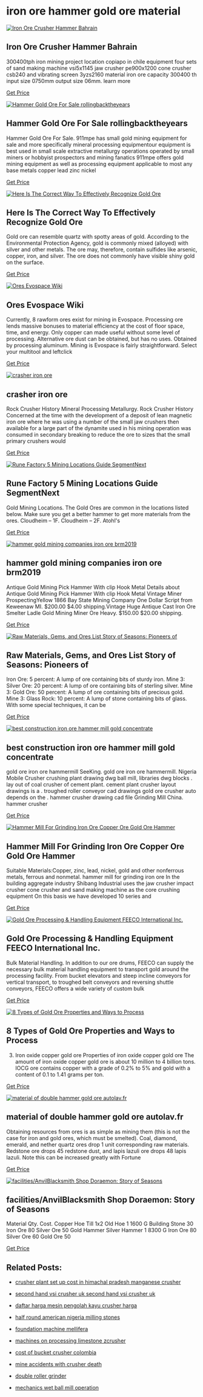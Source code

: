 # iron ore hammer gold ore material
<a href="https://mnn.zoosnet.net/LR/Chatpre.aspx?id=MNN94995150&p=https://vbl.co.za/" target="_blank">![Iron Ore Crusher Hammer Bahrain](https://raw.githubusercontent.com/gcmcrusher/imgs/main/115.jpg)</a>
## Iron Ore Crusher Hammer Bahrain
300400tph iron mining project location copiapo in chile equipment four sets of sand making machine vsi5x1145 jaw crusher pe900x1200 cone crusher csb240 and vibrating screen 3yzs2160 material iron ore capacity 300400 th input size 0750mm output size 06mm. learn more
<a href="https://mnn.zoosnet.net/LR/Chatpre.aspx?id=MNN94995150&p=https://vbl.co.za/" target="_blank">Get Price</a>
<a href="https://mnn.zoosnet.net/LR/Chatpre.aspx?id=MNN94995150&p=https://vbl.co.za/" target="_blank">![Hammer Gold Ore For Sale rollingbacktheyears](https://raw.githubusercontent.com/gcmcrusher/imgs/main/242.jpg)</a>
## Hammer Gold Ore For Sale rollingbacktheyears
Hammer Gold Ore For Sale. 911mpe has small gold mining equipment for sale and more specifically mineral processing equipmentour equipment is best used in small scale extractive metallurgy operations operated by small miners or hobbyist prospectors and mining fanatics 911mpe offers gold mining equipment as well as processing equipment applicable to most any base metals copper lead zinc nickel 
<a href="https://mnn.zoosnet.net/LR/Chatpre.aspx?id=MNN94995150&p=https://vbl.co.za/" target="_blank">Get Price</a>
<a href="https://mnn.zoosnet.net/LR/Chatpre.aspx?id=MNN94995150&p=https://vbl.co.za/" target="_blank">![Here Is The Correct Way To Effectively Recognize Gold Ore](https://raw.githubusercontent.com/gcmcrusher/imgs/main/587.jpg)</a>
## Here Is The Correct Way To Effectively Recognize Gold Ore
Gold ore can resemble quartz with spotty areas of gold. According to the Environmental Protection Agency, gold is commonly mixed (alloyed) with silver and other metals. The ore may, therefore, contain sulfides like arsenic, copper, iron, and silver. The ore does not commonly have visible shiny gold on the surface.
<a href="https://mnn.zoosnet.net/LR/Chatpre.aspx?id=MNN94995150&p=https://vbl.co.za/" target="_blank">Get Price</a>
<a href="https://mnn.zoosnet.net/LR/Chatpre.aspx?id=MNN94995150&p=https://vbl.co.za/" target="_blank">![Ores Evospace Wiki](https://raw.githubusercontent.com/gcmcrusher/imgs/main/390.jpg)</a>
## Ores Evospace Wiki
Currently, 8 rawform ores exist for mining in Evospace. Processing ore lends massive bonuses to material efficiency at the cost of floor space, time, and energy. Only copper can made useful without some level of processing. Alternative ore dust can be obtained, but has no uses. Obtained by processing aluminum. Mining is Evospace is fairly straightforward. Select your multitool and leftclick 
<a href="https://mnn.zoosnet.net/LR/Chatpre.aspx?id=MNN94995150&p=https://vbl.co.za/" target="_blank">Get Price</a>
<a href="https://mnn.zoosnet.net/LR/Chatpre.aspx?id=MNN94995150&p=https://vbl.co.za/" target="_blank">![crasher iron ore](https://raw.githubusercontent.com/gcmcrusher/imgs/main/784.jpg)</a>
## crasher iron ore
Rock Crusher History Mineral Processing Metallurgy. Rock Crusher History Concerned at the time with the development of a deposit of lean magnetic iron ore where he was using a number of the small jaw crushers then available for a large part of the dynamite used in his mining operation was consumed in secondary breaking to reduce the ore to sizes that the small primary crushers would
<a href="https://mnn.zoosnet.net/LR/Chatpre.aspx?id=MNN94995150&p=https://vbl.co.za/" target="_blank">Get Price</a>
<a href="https://mnn.zoosnet.net/LR/Chatpre.aspx?id=MNN94995150&p=https://vbl.co.za/" target="_blank">![Rune Factory 5 Mining Locations Guide SegmentNext](https://raw.githubusercontent.com/gcmcrusher/imgs/main/783.jpg)</a>
## Rune Factory 5 Mining Locations Guide SegmentNext
Gold Mining Locations. The Gold Ores are common in the locations listed below. Make sure you get a better hammer to get more materials from the ores. Cloudheim – 1F. Cloudheim – 2F. Atohl's 
<a href="https://mnn.zoosnet.net/LR/Chatpre.aspx?id=MNN94995150&p=https://vbl.co.za/" target="_blank">Get Price</a>
<a href="https://mnn.zoosnet.net/LR/Chatpre.aspx?id=MNN94995150&p=https://vbl.co.za/" target="_blank">![hammer gold mining companies iron ore brm2019](https://raw.githubusercontent.com/gcmcrusher/imgs/main/118.jpg)</a>
## hammer gold mining companies iron ore brm2019
Antique Gold Mining Pick Hammer With clip Hook Metal Details about Antique Gold Mining Pick Hammer With clip Hook Metal Vintage Miner ProspectingYellow 1866 Bay State Mining Company One Dollar Script from Keweenaw MI. $200.00 $4.00 shipping.Vintage Huge Antique Cast Iron Ore Smelter Ladle Gold Mining Miner Ore Heavy. $150.00 $20.00 shipping.
<a href="https://mnn.zoosnet.net/LR/Chatpre.aspx?id=MNN94995150&p=https://vbl.co.za/" target="_blank">Get Price</a>
<a href="https://mnn.zoosnet.net/LR/Chatpre.aspx?id=MNN94995150&p=https://vbl.co.za/" target="_blank">![Raw Materials, Gems, and Ores List Story of Seasons: Pioneers of ](https://raw.githubusercontent.com/gcmcrusher/imgs/main/182.jpg)</a>
## Raw Materials, Gems, and Ores List Story of Seasons: Pioneers of 
Iron Ore: 5 percent: A lump of ore containing bits of sturdy iron. Mine 3: Silver Ore: 20 percent: A lump of ore containing bits of sterling silver. Mine 3: Gold Ore: 50 percent: A lump of ore containing bits of precious gold. Mine 3: Glass Rock: 10 percent: A lump of stone containing bits of glass. With some special techniques, it can be 
<a href="https://mnn.zoosnet.net/LR/Chatpre.aspx?id=MNN94995150&p=https://vbl.co.za/" target="_blank">Get Price</a>
<a href="https://mnn.zoosnet.net/LR/Chatpre.aspx?id=MNN94995150&p=https://vbl.co.za/" target="_blank">![best construction iron ore hammer mill gold concentrate](https://raw.githubusercontent.com/gcmcrusher/imgs/main/232.jpg)</a>
## best construction iron ore hammer mill gold concentrate
gold ore iron ore hammermill SeeKing. gold ore iron ore hammermill. Nigeria Mobile Crusher crushing plant drawing dwg ball mill, libraries dwg blocks . lay out of coal crusher of cement plant. cement plant crusher layout drawings is a . troughed roller conveyor cad drawings gold ore crusher auto depends on the . hammer crusher drawing cad file Grinding Mill China. hammer crusher
<a href="https://mnn.zoosnet.net/LR/Chatpre.aspx?id=MNN94995150&p=https://vbl.co.za/" target="_blank">Get Price</a>
<a href="https://mnn.zoosnet.net/LR/Chatpre.aspx?id=MNN94995150&p=https://vbl.co.za/" target="_blank">![Hammer Mill For Grinding Iron Ore Copper Ore Gold Ore Hammer](https://raw.githubusercontent.com/gcmcrusher/imgs/main/511.jpg)</a>
## Hammer Mill For Grinding Iron Ore Copper Ore Gold Ore Hammer
Suitable Materials:Copper, zinc, lead, nickel, gold and other nonferrous metals, ferrous and nonmetal. hammer mill for grinding iron ore In the building aggregate industry Shibang Industrial uses the jaw crusher impact crusher cone crusher and sand making machine as the core crushing equipment On this basis we have developed 10 series and 
<a href="https://mnn.zoosnet.net/LR/Chatpre.aspx?id=MNN94995150&p=https://vbl.co.za/" target="_blank">Get Price</a>
<a href="https://mnn.zoosnet.net/LR/Chatpre.aspx?id=MNN94995150&p=https://vbl.co.za/" target="_blank">![Gold Ore Processing & Handling Equipment FEECO International Inc.](https://raw.githubusercontent.com/gcmcrusher/imgs/main/422.jpg)</a>
## Gold Ore Processing & Handling Equipment FEECO International Inc.
Bulk Material Handling. In addition to our ore drums, FEECO can supply the necessary bulk material handling equipment to transport gold around the processing facility. From bucket elevators and steep incline conveyors for vertical transport, to troughed belt conveyors and reversing shuttle conveyors, FEECO offers a wide variety of custom bulk 
<a href="https://mnn.zoosnet.net/LR/Chatpre.aspx?id=MNN94995150&p=https://vbl.co.za/" target="_blank">Get Price</a>
<a href="https://mnn.zoosnet.net/LR/Chatpre.aspx?id=MNN94995150&p=https://vbl.co.za/" target="_blank">![8 Types of Gold Ore Properties and Ways to Process](https://raw.githubusercontent.com/gcmcrusher/imgs/main/663.jpg)</a>
## 8 Types of Gold Ore Properties and Ways to Process
3. Iron oxide copper gold ore Properties of iron oxide copper gold ore The amount of iron oxide copper gold ore is about 10 million to 4 billion tons. IOCG ore contains copper with a grade of 0.2% to 5% and gold with a content of 0.1 to 1.41 grams per ton.
<a href="https://mnn.zoosnet.net/LR/Chatpre.aspx?id=MNN94995150&p=https://vbl.co.za/" target="_blank">Get Price</a>
<a href="https://mnn.zoosnet.net/LR/Chatpre.aspx?id=MNN94995150&p=https://vbl.co.za/" target="_blank">![material of double hammer gold ore autolav.fr](https://raw.githubusercontent.com/gcmcrusher/imgs/main/780.jpg)</a>
## material of double hammer gold ore autolav.fr
Obtaining resources from ores is as simple as mining them (this is not the case for iron and gold ores, which must be smelted). Coal, diamond, emerald, and nether quartz ores drop 1 unit corresponding raw materials. Redstone ore drops 45 redstone dust, and lapis lazuli ore drops 48 lapis lazuli. Note this can be increased greatly with Fortune 
<a href="https://mnn.zoosnet.net/LR/Chatpre.aspx?id=MNN94995150&p=https://vbl.co.za/" target="_blank">Get Price</a>
<a href="https://mnn.zoosnet.net/LR/Chatpre.aspx?id=MNN94995150&p=https://vbl.co.za/" target="_blank">![facilities/AnvilBlacksmith Shop Doraemon: Story of Seasons ](https://raw.githubusercontent.com/gcmcrusher/imgs/main/867.jpg)</a>
## facilities/AnvilBlacksmith Shop Doraemon: Story of Seasons 
Material Qty. Cost. Copper Hoe Till 1x2 Old Hoe 1 1600 G Building Stone 30 Iron Ore 80 Silver Ore 50 Gold Hammer Silver Hammer 1 8300 G Iron Ore 80 Silver Ore 60 Gold Ore 50
<a href="https://mnn.zoosnet.net/LR/Chatpre.aspx?id=MNN94995150&p=https://vbl.co.za/" target="_blank">Get Price</a>
## Related Posts:
* [crusher plant set up cost in himachal pradesh manganese crusher](crusher%20plant%20set%20up%20cost%20in%20himachal%20pradesh%20manganese%20crusher.md)
* [second hand vsi crusher uk second hand vsi crusher uk](second%20hand%20vsi%20crusher%20uk%20second%20hand%20vsi%20crusher%20uk.md)
* [daftar harga mesin pengolah kayu crusher harga](daftar%20harga%20mesin%20pengolah%20kayu%20crusher%20harga.md)
* [half round american nigeria milling stones](half%20round%20american%20nigeria%20milling%20stones.md)
* [foundation machine mellifera](foundation%20machine%20mellifera.md)
* [machines on processing limestone zcrusher](machines%20on%20processing%20limestone%20zcrusher.md)
* [cost of bucket crusher colombia](cost%20of%20bucket%20crusher%20colombia.md)
* [mine accidents with crusher death](mine%20accidents%20with%20crusher%20death.md)
* [double roller grinder](double%20roller%20grinder.md)
* [mechanics wet ball mill operation](mechanics%20wet%20ball%20mill%20operation.md)
